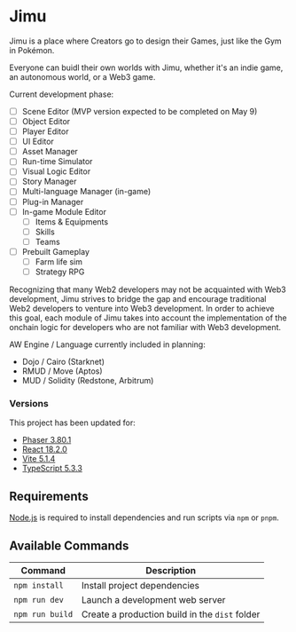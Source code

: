# Jimu

Jimu is a place where Creators go to design their Games, just like the Gym in Pokémon.

Everyone can buidl their own worlds with Jimu, whether it's an indie game, an autonomous world, or a Web3 game.

Current development phase:

- [ ] Scene Editor (MVP version expected to be completed on May 9) 
- [ ] Object Editor
- [ ] Player Editor
- [ ] UI Editor
- [ ] Asset Manager
- [ ] Run-time Simulator
- [ ] Visual Logic Editor
- [ ] Story Manager
- [ ] Multi-language Manager (in-game)
- [ ] Plug-in Manager
- [ ] In-game Module Editor
    - [ ] Items & Equipments
    - [ ] Skills
    - [ ] Teams
- [ ] Prebuilt Gameplay
    - [ ] Farm life sim
    - [ ] Strategy RPG

Recognizing that many Web2 developers may not be acquainted with Web3 development, Jimu strives to bridge the gap and encourage traditional Web2 developers to venture into Web3 development. In order to achieve this goal, each module of Jimu takes into account the implementation of the onchain logic for developers who are not familiar with Web3 development.

AW Engine / Language currently included in planning:
- Dojo / Cairo (Starknet)
- RMUD / Move (Aptos)
- MUD / Solidity (Redstone, Arbitrum)


### Versions

This project has been updated for:

- [Phaser 3.80.1](https://github.com/phaserjs/phaser)
- [React 18.2.0](https://github.com/facebook/react)
- [Vite 5.1.4](https://github.com/vitejs/vite)
- [TypeScript 5.3.3](https://github.com/microsoft/TypeScript)

## Requirements

[Node.js](https://nodejs.org) is required to install dependencies and run scripts via `npm` or `pnpm`.

## Available Commands

| Command | Description |
|---------|-------------|
| `npm install` | Install project dependencies |
| `npm run dev` | Launch a development web server |
| `npm run build` | Create a production build in the `dist` folder |
